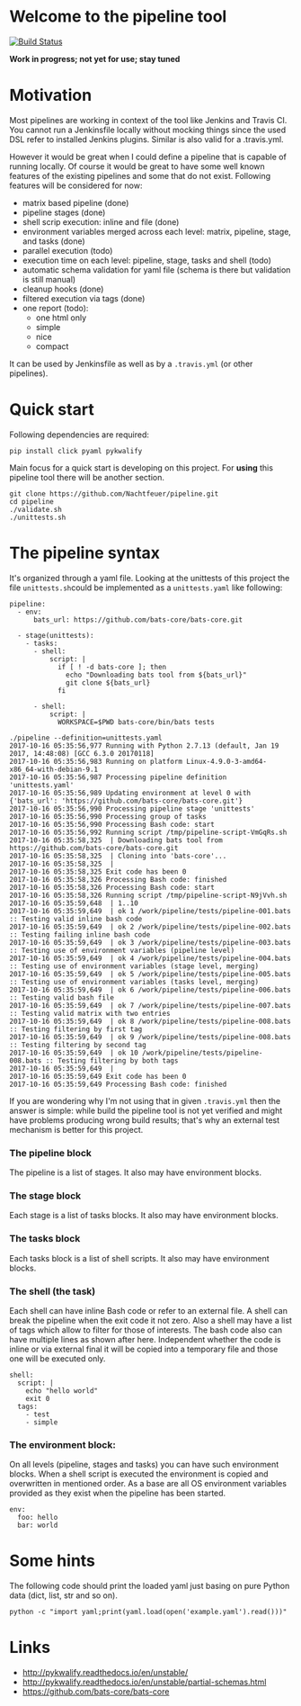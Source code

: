 # Welcome to the pipeline tool

[![Build Status](https://travis-ci.org/Nachtfeuer/pipeline.svg?branch=master)](https://travis-ci.org/Nachtfeuer/pipeline)

**Work in progress; not yet for use; stay tuned**

# Motivation

Most pipelines are working in context of the tool like Jenkins and Travis CI.
You cannot run a Jenkinsfile locally without mocking things since the used DSL
refer to installed Jenkins plugins. Similar is also valid for a  .travis.yml.

However it would be great when I could define a pipeline
that is capable of running locally. Of course it would be great to have some well
known features of the existing pipelines and some that do not exist. Following
features will be considered for now:

 - matrix based pipeline (done)
 - pipeline stages (done)
 - shell scrip execution: inline and file (done)
 - environment variables merged across each level: matrix, pipeline, stage, and tasks (done)
 - parallel execution (todo)
 - execution time on each level: pipeline, stage, tasks and shell (todo)
 - automatic schema validation for yaml file (schema is there but validation is still manual)
 - cleanup hooks (done)
 - filtered execution via tags (done)
 - one report (todo):
    - one html only
    - simple
    - nice
    - compact

It can be used by Jenkinsfile as well as by a `.travis.yml` (or other pipelines).

# Quick start

Following dependencies are required:

```
pip install click pyaml pykwalify
```

Main focus for a quick start is developing on this
project. For **using** this pipeline tool there will
be another section.

```
git clone https://github.com/Nachtfeuer/pipeline.git
cd pipeline
./validate.sh
./unittests.sh
```

# The pipeline syntax

It's organized through a yaml file. Looking at the unittests of this
project the file `unittests.sh`could be implemented as a `unittests.yaml`
like following:

```
pipeline:
  - env:
      bats_url: https://github.com/bats-core/bats-core.git

  - stage(unittests):
    - tasks:
      - shell:
          script: |
            if [ ! -d bats-core ]; then
              echo "Downloading bats tool from ${bats_url}"
              git clone ${bats_url}
            fi

      - shell:
          script: |
            WORKSPACE=$PWD bats-core/bin/bats tests
```


```
./pipeline --definition=unittests.yaml
2017-10-16 05:35:56,977 Running with Python 2.7.13 (default, Jan 19 2017, 14:48:08) [GCC 6.3.0 20170118]
2017-10-16 05:35:56,983 Running on platform Linux-4.9.0-3-amd64-x86_64-with-debian-9.1
2017-10-16 05:35:56,987 Processing pipeline definition 'unittests.yaml'
2017-10-16 05:35:56,989 Updating environment at level 0 with {'bats_url': 'https://github.com/bats-core/bats-core.git'}
2017-10-16 05:35:56,990 Processing pipeline stage 'unittests'
2017-10-16 05:35:56,990 Processing group of tasks
2017-10-16 05:35:56,990 Processing Bash code: start
2017-10-16 05:35:56,992 Running script /tmp/pipeline-script-VmGqRs.sh
2017-10-16 05:35:58,325  | Downloading bats tool from https://github.com/bats-core/bats-core.git
2017-10-16 05:35:58,325  | Cloning into 'bats-core'...
2017-10-16 05:35:58,325  |
2017-10-16 05:35:58,325 Exit code has been 0
2017-10-16 05:35:58,326 Processing Bash code: finished
2017-10-16 05:35:58,326 Processing Bash code: start
2017-10-16 05:35:58,326 Running script /tmp/pipeline-script-N9jVvh.sh
2017-10-16 05:35:59,648  | 1..10
2017-10-16 05:35:59,649  | ok 1 /work/pipeline/tests/pipeline-001.bats :: Testing valid inline bash code
2017-10-16 05:35:59,649  | ok 2 /work/pipeline/tests/pipeline-002.bats :: Testing failing inline bash code
2017-10-16 05:35:59,649  | ok 3 /work/pipeline/tests/pipeline-003.bats :: Testing use of environment variables (pipeline level)
2017-10-16 05:35:59,649  | ok 4 /work/pipeline/tests/pipeline-004.bats :: Testing use of environment variables (stage level, merging)
2017-10-16 05:35:59,649  | ok 5 /work/pipeline/tests/pipeline-005.bats :: Testing use of environment variables (tasks level, merging)
2017-10-16 05:35:59,649  | ok 6 /work/pipeline/tests/pipeline-006.bats :: Testing valid bash file
2017-10-16 05:35:59,649  | ok 7 /work/pipeline/tests/pipeline-007.bats :: Testing valid matrix with two entries
2017-10-16 05:35:59,649  | ok 8 /work/pipeline/tests/pipeline-008.bats :: Testing filtering by first tag
2017-10-16 05:35:59,649  | ok 9 /work/pipeline/tests/pipeline-008.bats :: Testing filtering by second tag
2017-10-16 05:35:59,649  | ok 10 /work/pipeline/tests/pipeline-008.bats :: Testing filtering by both tags
2017-10-16 05:35:59,649  |
2017-10-16 05:35:59,649 Exit code has been 0
2017-10-16 05:35:59,649 Processing Bash code: finished
```

If you are wondering why I'm not using that in given `.travis.yml` then
the answer is simple: while build the pipeline tool is not yet verified
and might have problems producing wrong build results; that's why an
external test mechanism is better for this project.

### The pipeline block

The pipeline is a list of stages. It also may have environment blocks.

### The stage block

Each stage is a list of tasks blocks. It also may have environment blocks.

### The tasks block

Each tasks block is a list of shell scripts. It also may have environment blocks.

### The shell (the task)

Each shell can have inline Bash code or refer to an external file.
A shell can break the pipeline when the exit code it not zero.
Also a shell may have a list of tags which allow to filter for those of interests.
The bash code also can have multiple lines as shown after here. Independent whether
the code is inline or via external final it will be copied into a temporary
file and those one will be executed only.

```
shell:
  script: |
    echo "hello world"
    exit 0
  tags:
    - test
    - simple
```

### The environment block:

On all levels (pipeline, stages and tasks) you can have such environment blocks.
When a shell script is executed the environment is copied and overwritten in
mentioned order. As a base are all OS environment variables provided as they
exist when the pipeline has been started.

```
env:
  foo: hello
  bar: world
```


# Some hints

The following code should print the loaded yaml just
basing on pure Python data (dict, list, str and so on).

```
python -c "import yaml;print(yaml.load(open('example.yaml').read()))"
```

# Links
 - http://pykwalify.readthedocs.io/en/unstable/
 - http://pykwalify.readthedocs.io/en/unstable/partial-schemas.html
 - https://github.com/bats-core/bats-core